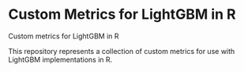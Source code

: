 # Custom Metrics for LightGBM in R
Custom metrics for LightGBM in R

This repository represents a collection of custom metrics for use with LightGBM implementations in R.
